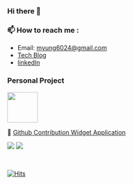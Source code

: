 ### Hi there 👋


### 📫 How to reach me :
- Email: myung6024@gmail.com
- [Tech Blog](https://myung6024.tistory.com/)
- [linkedIn](https://www.linkedin.com/in/%EB%AA%85%EC%A4%80-%ED%98%84-888039176)

### Personal Project
 <img src="https://github.com/myung6024/myung6024/assets/11826473/4fd5b559-2dd2-45fb-82f6-82fcae09a321" width="70" height="70"/>

🌱 [Github Contribution Widget Application](https://play.google.com/store/apps/details?id=com.runeanim.mytoyproject)

<img src="https://img.shields.io/badge/ANDROID-3DDC84?style=for-the-badge&logo=android&logoColor=white"> <img src="https://img.shields.io/badge/KOTLIN-7F52FF?style=for-the-badge&logo=kotlin&logoColor=white">

</br>

[![Hits](https://hits.seeyoufarm.com/api/count/incr/badge.svg?url=https%3A%2F%2Fgithub.com%2Fmyung6024%2Fhit-counter&count_bg=%234DB200&title_bg=%23555555&icon=&icon_color=%23E7E7E7&title=hits&edge_flat=false)](https://hits.seeyoufarm.com)
<!--
**myung6024/myung6024** is a ✨ _special_ ✨ repository because its `README.md` (this file) appears on your GitHub profile.

Here are some ideas to get you started:

- 🔭 I’m currently working on ...
- 🌱 I’m currently learning ...
- 👯 I’m looking to collaborate on ...
- 🤔 I’m looking for help with ...
- 💬 Ask me about ...
- 📫 How to reach me: ...
- 😄 Pronouns: ...
- ⚡ Fun fact: ...
-->
